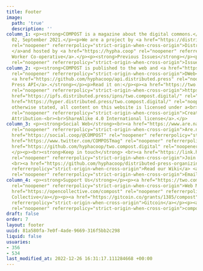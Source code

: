 ```yaml
---
title: Footer
image:
  path: 'true'
  description: ''
column_1: <p><strong>COMPOST is a magazine about the digital commons.</strong></p><p>Issue
  02, September 2021.</p><p>We are a project by <a href="https://distributed.press/"
  rel="noopener" referrerpolicy="strict-origin-when-cross-origin">Distributed Press
  </a>and hosted by <a href="https://hypha.coop" rel="noopener" referrerpolicy="strict-origin-when-cross-origin">Hypha
  Worker Co-operative</a>.</p><p><strong>Previous Issues</strong></p><p><a href="https://one.compost.digital"
  rel="noopener" referrerpolicy="strict-origin-when-cross-origin">Issue 01</a></p>
column_2: <p><strong>COMPOST is published to the web and <a href="https://getdweb.net/"
  rel="noopener" referrerpolicy="strict-origin-when-cross-origin">DWeb</a> using the
  <a href="https://github.com/hyphacoop/api.distributed.press" rel="noopener" referrerpolicy="strict-origin-when-cross-origin">Distributed
  Press API</a>.</strong></p><p>Read it on:</p><p><a href="https://two.compost.digital/"
  rel="noopener" referrerpolicy="strict-origin-when-cross-origin">https://two.compost.digital</a></p><p><a
  href="https://ipfs.distributed.press/ipns/two.compost.digital/" rel="noopener" referrerpolicy="strict-origin-when-cross-origin">ipns://two.compost.digital</a></p><p><a
  href="https://hyper.distributed.press/two.compost.digital/" rel="noopener" referrerpolicy="strict-origin-when-cross-origin">hyper://two.compost.digital</a></p><p>Unless
  otherwise stated, all content on this website is licensed under a<br><a href="https://creativecommons.org/licenses/by-sa/4.0/"
  rel="noopener" referrerpolicy="strict-origin-when-cross-origin">Creative Commons
  Attribution-<br><br>ShareAlike 4.0 International license</a>.</p>
column_3: <p><strong>Social Web</strong><br><a href="https://www.are.na/compost/"
  rel="noopener" referrerpolicy="strict-origin-when-cross-origin">Are.na</a><br><a
  href="https://social.coop/@COMPOST" rel="noopener" referrerpolicy="strict-origin-when-cross-origin">Mastodon</a><br><a
  href="https://www.twitter.com/COMPOSTmag" rel="noopener" referrerpolicy="strict-origin-when-cross-origin">Twitter</a><br><a
  href="https://github.com/hyphacoop/two.compost.digital" rel="noopener" referrerpolicy="strict-origin-when-cross-origin">GitHub</a>
  </p><p><br><strong>Keep in touch</strong> <br><a href="https://link.hypha.coop/compost-newsletter"
  rel="noopener" referrerpolicy="strict-origin-when-cross-origin">Join our newsletter</a>
  <br><a href="https://github.com/hyphacoop/distributed-press-organizing/wiki" rel="noopener"
  referrerpolicy="strict-origin-when-cross-origin">Read our Wiki</a> <a href="mailto:hello@compost.digital"
  rel="noopener" referrerpolicy="strict-origin-when-cross-origin">Email us</a></p>
column_4: <p><strong>Support Us</strong></p><p><a href="https://two.compost.digital/support-us/#web-monetization"
  rel="noopener" referrerpolicy="strict-origin-when-cross-origin">Web Monetization</a></p><p><a
  href="https://opencollective.com/compost" rel="noopener" referrerpolicy="strict-origin-when-cross-origin">Open
  Collective</a></p><p><a href="https://gitcoin.co/grants/1385/compost" rel="noopener"
  referrerpolicy="strict-origin-when-cross-origin">Gitcoin</a></p><p><a href="https://two.compost.digital/support-us/"
  rel="noopener" referrerpolicy="strict-origin-when-cross-origin">compostmag.eth</a></p>
draft: false
order: 7
layout: footer
uuid: 81a580fa-7e0f-4ade-9669-316f5bb2c298
liquid: false
usuaries:
- 356
- 534
last_modified_at: 2022-12-26 16:31:17.111284668 +00:00
---
```


